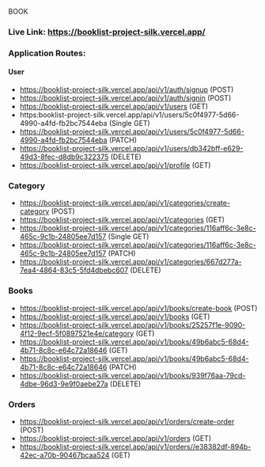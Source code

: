 BOOK
### Live Link: https://booklist-project-silk.vercel.app/

### Application Routes:

#### User

- https://booklist-project-silk.vercel.app/api/v1/auth/signup (POST)
- https://booklist-project-silk.vercel.app/api/v1/auth/signin (POST)
- https://booklist-project-silk.vercel.app/api/v1/users (GET)
- https:booklist-project-silk.vercel.app/api/v1/users/5c0f4977-5d66-4990-a4fd-fb2bc7544eba (Single GET)
- https://booklist-project-silk.vercel.app/api/v1/users/5c0f4977-5d66-4990-a4fd-fb2bc7544eba (PATCH)
- https://booklist-project-silk.vercel.app/api/v1/users/db342bff-e629-49d3-8fec-d8db9c322375 (DELETE)
- https://booklist-project-silk.vercel.app/api/v1/profile (GET)

### Category

- https://booklist-project-silk.vercel.app/api/v1/categories/create-category (POST)
- https://booklist-project-silk.vercel.app/api/v1/categories (GET)
- https://booklist-project-silk.vercel.app/api/v1/categories/116aff6c-3e8c-465c-9c1b-24805ee7d157 (Single GET)
- https://booklist-project-silk.vercel.app/api/v1/categories/116aff6c-3e8c-465c-9c1b-24805ee7d157 (PATCH)
- https://booklist-project-silk.vercel.app/api/v1/categories/667d277a-7ea4-4864-83c5-5fd4dbebc607 (DELETE)

### Books

- https://booklist-project-silk.vercel.app/api/v1/books/create-book (POST)
- https://booklist-project-silk.vercel.app/api/v1/books (GET)
- https://booklist-project-silk.vercel.app/api/v1/books/25257f1e-9090-4f12-9ecf-5f0897521e4e/category (GET)
- https://booklist-project-silk.vercel.app/api/v1/books/49b6abc5-68d4-4b71-8c8c-e64c72a18646 (GET)
- https://booklist-project-silk.vercel.app/api/v1/books/49b6abc5-68d4-4b71-8c8c-e64c72a18646 (PATCH)
- https://booklist-project-silk.vercel.app/api/v1/books/939f76aa-79cd-4dbe-96d3-9e9f0aebe27a (DELETE)

### Orders

- https://booklist-project-silk.vercel.app/api/v1/orders/create-order (POST)
- https://booklist-project-silk.vercel.app/api/v1/orders (GET)
- https://booklist-project-silk.vercel.app/api/v1/orders//e38382df-894b-42ec-a70b-90467bcaa524 (GET)

